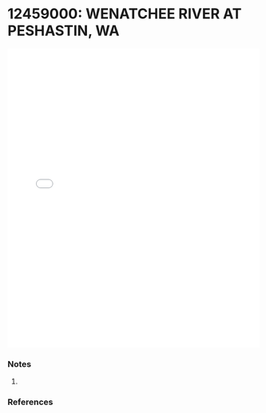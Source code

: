 # 12459000: WENATCHEE RIVER AT PESHASTIN, WA

<iframe src="/distribution_estimation/_static/stations/12459000_fdc.html" width="100%" height="600" frameborder="0"></iframe>

### Notes
1. 

### References

